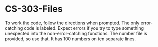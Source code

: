 # CS-303-Files

To work the code, follow the directions when prompted. The only error-catching code is labeled.
Expect errors if you try to type something unexpected into the non-error-catching functions.
The number file is provided, so use that. It has 100 numbers on ten separate lines.
